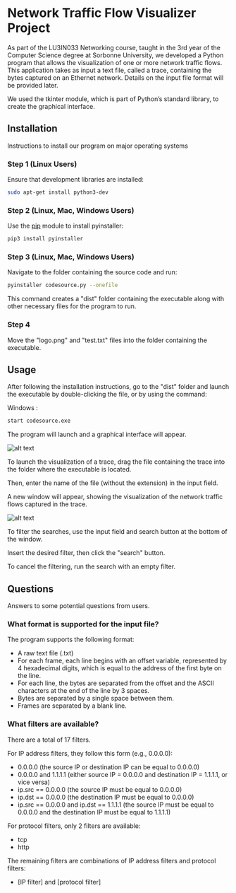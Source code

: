 
# Network Traffic Flow Visualizer Project

As part of the LU3IN033 Networking course, taught in the 3rd year of the Computer Science degree at Sorbonne University, we developed a Python program that allows the visualization of one or more network traffic flows. 
This application takes as input a text file, called a trace, containing the bytes captured on an Ethernet network.
Details on the input file format will be provided later.

We used the tkinter module, which is part of Python’s standard library, to create the graphical interface.

## Installation

Instructions to install our program on major operating systems

### Step 1 (Linux Users)

Ensure that development libraries are installed:

```bash
sudo apt-get install python3-dev
```

### Step 2 (Linux, Mac, Windows Users)

Use the [pip](https://pip.pypa.io/en/stable/) module to install pyinstaller: 

```bash
pip3 install pyinstaller
```

### Step 3 (Linux, Mac, Windows Users)

Navigate to the folder containing the source code and run:

```bash
pyinstaller codesource.py --onefile
```

This command creates a "dist" folder containing the executable along with other necessary files for the program to run.

### Step 4 

Move the "logo.png" and "test.txt" files into the folder containing the executable.

## Usage

After following the installation instructions, go to the "dist" folder and launch the executable by double-clicking the file, or by using the command:

Windows :

```bash
start codesource.exe
```

The program will launch and a graphical interface will appear.

![alt text](https://github.com/soufianeelm/Reseau/blob/main/image_2022-12-09_230907208.png?raw=true)

To launch the visualization of a trace, drag the file containing the trace into the folder where the executable is located.

Then, enter the name of the file (without the extension) in the input field.

A new window will appear, showing the visualization of the network traffic flows captured in the trace.

![alt text](https://github.com/soufianeelm/Reseau/blob/main/image_2022-12-09_231532572.png?raw=true)

To filter the searches, use the input field and search button at the bottom of the window.

Insert the desired filter, then click the "search" button.

To cancel the filtering, run the search with an empty filter.

## Questions

Answers to some potential questions from users.

### What format is supported for the input file?

The program supports the following format:

- A raw text file (.txt)
- For each frame, each line begins with an offset variable, represented by 4 hexadecimal digits, which is equal to the address of the first byte on the line.
- For each line, the bytes are separated from the offset and the ASCII characters at the end of the line by 3 spaces.
- Bytes are separated by a single space between them.
- Frames are separated by a blank line. 
     
### What filters are available?

There are a total of 17 filters.

For IP address filters, they follow this form (e.g., 0.0.0.0):

- 0.0.0.0 (the source IP or destination IP can be equal to 0.0.0.0)
- 0.0.0.0 and 1.1.1.1 (either source IP = 0.0.0.0 and destination IP = 1.1.1.1, or vice versa)
- ip.src == 0.0.0.0 (the source IP must be equal to 0.0.0.0)
- ip.dst == 0.0.0.0 (the destination IP must be equal to 0.0.0.0)
- ip.src == 0.0.0.0 and ip.dst == 1.1.1.1 (the source IP must be equal to 0.0.0.0 and the destination IP must be equal to 1.1.1.1)

For protocol filters, only 2 filters are available:

- tcp
- http

The remaining filters are combinations of IP address filters and protocol filters:

- [IP filter] and [protocol filter]
